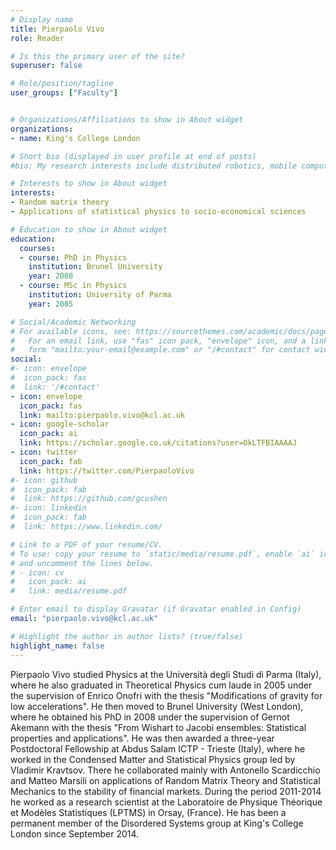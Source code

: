 ```yaml
---
# Display name
title: Pierpaolo Vivo
role: Reader

# Is this the primary user of the site?
superuser: false

# Role/position/tagline
user_groups: ["Faculty"]


# Organizations/Affiliations to show in About widget
organizations:
- name: King's College London

# Short bio (displayed in user profile at end of posts)
#bio: My research interests include distributed robotics, mobile computing and programmable matter.

# Interests to show in About widget
interests:
- Random matrix theory
- Applications of statistical physics to socio-economical sciences

# Education to show in About widget
education:
  courses:
  - course: PhD in Physics
    institution: Brunel University
    year: 2008
  - course: MSc in Physics
    institution: University of Parma
    year: 2005

# Social/Academic Networking
# For available icons, see: https://sourcethemes.com/academic/docs/page-builder/#icons
#   For an email link, use "fas" icon pack, "envelope" icon, and a link in the
#   form "mailto:your-email@example.com" or "/#contact" for contact widget.
social:
#- icon: envelope
#  icon_pack: fas
#  link: '/#contact'
- icon: envelope
  icon_pack: fas
  link: mailto:pierpaolo.vivo@kcl.ac.uk
- icon: google-scholar
  icon_pack: ai
  link: https://scholar.google.co.uk/citations?user=OkLTFBIAAAAJ
- icon: twitter
  icon_pack: fab
  link: https://twitter.com/PierpaoloVivo
#- icon: github
#  icon_pack: fab
#  link: https://github.com/gcushen
#- icon: linkedin
#  icon_pack: fab
#  link: https://www.linkedin.com/

# Link to a PDF of your resume/CV.
# To use: copy your resume to `static/media/resume.pdf`, enable `ai` icons in `params.toml`,
# and uncomment the lines below.
# - icon: cv
#   icon_pack: ai
#   link: media/resume.pdf

# Enter email to display Gravatar (if Gravatar enabled in Config)
email: "pierpaolo.vivo@kcl.ac.uk"

# Highlight the author in author lists? (true/false)
highlight_name: false
---
```

Pierpaolo Vivo studied Physics at the Università degli Studi di Parma (Italy), where he also graduated in Theoretical Physics cum laude in 2005 under the supervision of Enrico Onofri with the thesis "Modifications of gravity for low accelerations". He then moved to Brunel University (West London), where he obtained his PhD in 2008 under the supervision of Gernot Akemann with the thesis "From Wishart to Jacobi ensembles: Statistical properties and applications". He was then awarded a three-year Postdoctoral Fellowship at Abdus Salam ICTP - Trieste (Italy), where he worked in the Condensed Matter and Statistical Physics group led by Vladimir Kravtsov. There he collaborated mainly with Antonello Scardicchio and Matteo Marsili on applications of Random Matrix Theory and Statistical Mechanics to the stability of financial markets. During the period 2011-2014 he worked as a research scientist at the Laboratoire de Physique Théorique et Modèles Statistiques (LPTMS) in Orsay, (France). He has been a permanent member of the Disordered Systems group at King's College London since September 2014.
